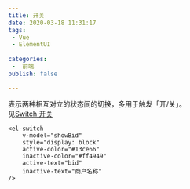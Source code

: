 ```yaml
---
title: 开关
date: 2020-03-18 11:31:17
tags:
 - Vue
 - ElementUI
 
categories:
 -  前端
publish: false

---
```


表示两种相互对立的状态间的切换，多用于触发「开/关」。
<br>
见[Switch 开关](https://element.eleme.cn/#/zh-CN/component/switch)


```vue
<el-switch
    v-model="showBid"
    style="display: block"
    active-color="#13ce66"
    inactive-color="#ff4949"
    active-text="bid"
    inactive-text="商户名称"
/>
```
